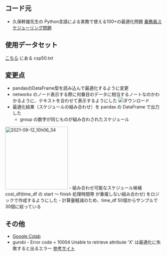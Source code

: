 ## コード元
- 久保幹雄先生の Python言語による実務で使える100+の最適化問題 [乗務員スケジューリング問題](https://mikiokubo.github.io/opt100/80csp.html#%E4%B9%97%E5%8B%99%E5%93%A1%E3%82%B9%E3%82%B1%E3%82%B8%E3%83%A5%E3%83%BC%E3%83%AA%E3%83%B3%E3%82%B0%E5%95%8F%E9%A1%8C)  

## 使用データセット
[こちら](http://people.brunel.ac.uk/~mastjjb/jeb/orlib/ptaskinfo.html) にある csp50.txt

## 変更点
- pandasのDataFrame型を読み込んで最適化するように変更
- networkx のノード表示する際に何番目のデータに相当するノートなのかわかるように、テキストを合わせて表示するようにした
![ダウンロード](https://user-images.githubusercontent.com/45703844/132967322-82e9f391-38a6-413e-bc09-93f1f0cc9e31.png)
- 最適化結果（スケジュールの組み合わせ）を pandas の DataFrame で出力した
  - group の数字が同じものが組み合わされたスケジュール
<img width="201" alt="2021-09-12_10h06_34" src="https://user-images.githubusercontent.com/45703844/132967354-ad6649f6-9ef3-40e9-81b4-e3a2cd3df49b.png">
- 組み合わせ可能なスケジュール候補 cost_df(time_df の start ～ finish 処理時間帯 が重複しない組み合わせ) をロジックで作成するようにした
- 計算量軽減のため、time_df 50個からサンプルで30個に絞っている

## その他
- [Google Colab](https://colab.research.google.com/drive/1q417zxbnmMfRkzrWquQo-27ehJ0bCYo2?usp=sharing)
- gurobi - Error code = 10004 Unable to retrieve attribute 'X' は最適化に失敗すると出るエラー
[参考サイト](https://stackoverflow.com/questions/19270102/gurobi-error-code-10004-unable-to-retrieve-attribute-x)
